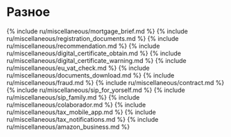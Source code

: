 # Разное

{% include ru/miscellaneous/mortgage_brief.md %}
{% include ru/miscellaneous/registration_documents.md %}
{% include ru/miscellaneous/recommendation.md %}
{% include ru/miscellaneous/digital_certificate_obtain.md %}
{% include ru/miscellaneous/digital_certificate_warning.md %}
{% include ru/miscellaneous/eu_vat_check.md %}
{% include ru/miscellaneous/documents_download.md %}
{% include ru/miscellaneous/fraud.md %}
{% include ru/miscellaneous/contract.md %}
{% include ru/miscellaneous/sip_for_yorself.md %}
{% include ru/miscellaneous/sip_family.md %}
{% include ru/miscellaneous/colaborador.md %}
{% include ru/miscellaneous/tax_mobile_app.md %}
{% include ru/miscellaneous/tax_notifications.md %}
{% include ru/miscellaneous/amazon_business.md %}
